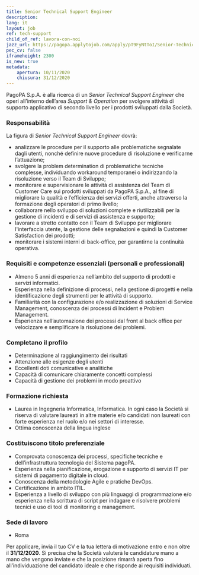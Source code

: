 ```yaml
---
title: Senior Technical Support Engineer
description:
lang: it
layout: job
ref: tech-support
child_of_ref: lavora-con-noi
jazz_url: https://pagopa.applytojob.com/apply/pT9FyNtToI/Senior-Technical-Support-Engineer
pec_cv: false
iframeheight: 2300
is_new: true
metadata:
    apertura: 10/11/2020
    chiusura: 31/12/2020
---
```


PagoPA S.p.A. è alla ricerca di un _Senior Technical Support Engineer_ che operi all’interno dell’area _Support & Operation_ per svolgere attività di supporto applicativo di secondo livello per i prodotti sviluppati dalla Società.


### Responsabilità
La figura di _Senior Technical Support Engineer_ dovrà:
* analizzare le procedure per il supporto alle problematiche segnalate dagli utenti, nonché definire nuove procedure di risoluzione e verificarne l’attuazione;
* svolgere la problem determination di problematiche tecniche complesse, individuando workaround temporanei o indirizzando la risoluzione verso il Team di Sviluppo;
* monitorare e supervisionare le attività di assistenza del Team di Customer Care sui prodotti sviluppati da PagoPA S.p.A., al fine di migliorare la qualità e l’efficienza dei servizi offerti, anche attraverso la formazione degli operatori di primo livello;
* collaborare nello sviluppo di soluzioni complete e riutilizzabili per la gestione di incidenti e di servizi di assistenza e supporto;
* lavorare a stretto contatto con il Team di Sviluppo per migliorare l'interfaccia utente, la gestione delle segnalazioni e quindi la Customer Satisfaction dei prodotti;
* monitorare i sistemi interni di back-office, per garantirne la continuità operativa.



### Requisiti e competenze essenziali (personali e professionali)
* Almeno 5 anni di esperienza nell’ambito del supporto di prodotti e servizi informatici.
* Esperienza nella definizione di processi, nella gestione di progetti e nella identificazione degli strumenti per le attività di supporto.
* Familiarità con la configurazione e/o realizzazione di soluzioni di Service Management, conoscenza dei processi di Incident e Problem Management.
* Esperienza nell’automazione dei processi dal front al back office per velocizzare e semplificare la risoluzione dei problemi.

### Completano il profilo
* Determinazione al raggiungimento dei risultati
* Attenzione alle esigenze degli utenti 
* Eccellenti doti comunicative e analitiche
* Capacità di comunicare chiaramente concetti complessi
* Capacità di gestione dei problemi in modo proattivo


### Formazione richiesta
* Laurea in Ingegneria Informatica, Informatica. In ogni caso la Società si riserva di valutare laureati in altre materie e/o candidati non laureati con forte esperienza nel ruolo e/o nei settori di interesse.
* Ottima conoscenza della lingua inglese

### Costituiscono titolo preferenziale
* Comprovata conoscenza dei processi, specifiche tecniche e dell’infrastruttura tecnologia del Sistema pagoPA.
* Esperienza nella pianificazione, erogazione e supporto di servizi IT per sistemi di pagamento digitale in cloud.
* Conoscenza della metodologie Agile e pratiche DevOps.
* Certificazione in ambito ITIL.
* Esperienza a livello di sviluppo con più linguaggi di programmazione e/o esperienza nella scrittura di script per indagare e risolvere problemi tecnici e uso di tool di monitoring e management.


### Sede di lavoro
- Roma

Per applicare, invia il tuo CV e la tua lettera di motivazione entro e non oltre il **31/12/2020**. Si precisa che la Società valuterà le candidature mano a mano che vengono inviate e che la posizione rimarrà aperta fino all’individuazione del candidato ideale e che risponde ai requisiti individuati.
